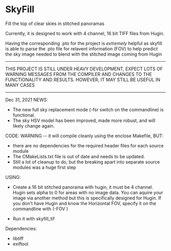 # SkyFill
Fill the top of clear skies in stitched panoramas

Currently, it is designed to work with 4 channel, 16 bit TIFF files from Hugin.

Having the corresponding .pto for the project is *extremely* helpful as skyfill
is able to parse the .pto file for relavent information (FOV) to help predict
the sky image needed to blend with the stitched image coming from Hugin

*************************************************************************
THIS PROJECT IS STILL UNDER HEAVY DEVELOPMENT, EXPECT LOTS OF WARNING MESSAGES FROM THE COMPILER
AND CHANGES TO THE FUNCTIONALITY AND RESULTS.  HOWEVER, IT MAY STILL BE USEFUL
IN MANY CASES
*************************************************************************

Dec 31, 2021
NEWS:
* The new full sky replacement mode (-fsr switch on the commandline) is functional.
* The sky HSV model has been improved, made more robust, and will likely change again.

CODE:
WARNING -- it will compile cleanly using the enclose Makefile, BUT:
* there are no dependencies for the required header files for each source module
* The CMakeLists.txt file is out of date and needs to be updated.
* Still a lot of cleanup to do, but the breaking apart into separate source modules was a huge first step

USING:
* Create a 16 bit stitched panorama with hugin, it must be 4 channel.  Hugin sets alpha to 0 for areas with
  no image data.  You can aquire your image via another method but this is specifically designed for Hugin.  If you
  don't have Hugin and know the Horizontal FOV, specify it on the commandline with (-FOV <degrees>)

* Run it with skyfill_tif <inputimage> <outputimage>

Dependencies:

* libtiff
* exiftool
